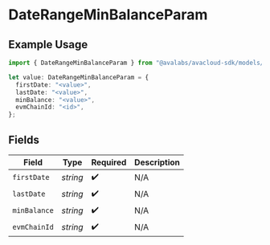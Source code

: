 # DateRangeMinBalanceParam

## Example Usage

```typescript
import { DateRangeMinBalanceParam } from "@avalabs/avacloud-sdk/models/components";

let value: DateRangeMinBalanceParam = {
  firstDate: "<value>",
  lastDate: "<value>",
  minBalance: "<value>",
  evmChainId: "<id>",
};
```

## Fields

| Field              | Type               | Required           | Description        |
| ------------------ | ------------------ | ------------------ | ------------------ |
| `firstDate`        | *string*           | :heavy_check_mark: | N/A                |
| `lastDate`         | *string*           | :heavy_check_mark: | N/A                |
| `minBalance`       | *string*           | :heavy_check_mark: | N/A                |
| `evmChainId`       | *string*           | :heavy_check_mark: | N/A                |